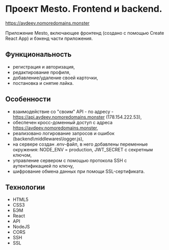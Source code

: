 # Проект Mesto. Frontend и backend.    
https://avdeev.nomoredomains.monster    

Приложение Mesto, включающее фронтенд (создано с помощью Create React App) и бэкенд части приложения.   

## Функциональность    
- регистрация и авторизация,    
- редактирование профиля,    
- добавление/удаление своей карточки,    
- постановка и снятие лайка.    

## Особенности        
- взаимодействие со "своим" API - по адресу - https://api.avdeev.nomoredomains.monster (178.154.222.53),    
- обеспечен кросс-доменный доступ с адреса https://avdeev.nomoredomains.monster,    
- реализовано логирование запросов и ошибок (backend\middlewares\logger.js),    
- на сервере создан .env-файл, в него добавлены переменные окружения:
    NODE_ENV = production,
    JWT_SECRET с секретным ключом,    
-  управление сервером с помощью протокола SSH с аутентификацией по ключу,    
-  шифрование обмена данных при помощи SSL-сертификата.

## Технологии        
- HTML5    
- CSS3    
- БЭМ    
- React    
- API
- NodeJS    
- CORS    
- SSH    
- SSL
